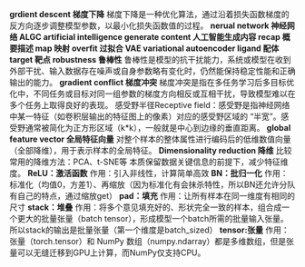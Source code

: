 **grdient descent 梯度下降**
梯度下降是一种优化算法，通过沿着损失函数梯度的反方向逐步调整模型参数，以最小化损失函数值的过程。
**nerual network 神经网络
ALGC artificial intelligence generate content 人工智能生成内容
recap 概要描述
map 映射
overfit 过拟合
VAE variational autoencoder
ligand 配体
target 靶点
robustness 鲁棒性**
鲁棒性是模型的抗干扰能力，系统或模型在收到外部干扰、输入数据存在噪声或自身参数略有变化时，仍然能保持稳定性能和正确输出的能力。
**gradient conflict 梯度冲突**
梯度冲突是指在多任务学习后多目标优化中，不同任务或目标对同一组参数的梯度方向相反或互相干扰，导致模型难以在多个任务上取得良好的表现。
感受野半径Receptive field：感受野是指神经网络中某一特征（如卷积层输出的特征图上的像素）对应的感受野区域的 “半宽”。感受野通常被简化为正方形区域（k*k），一般就是中心到边缘的垂直距离。
**global feature vector 全局特征向量**
对整个样本的整体属性进行编码后的低维数值向量（全部降维），用于表示样本的全局特征。
**Dimensionality reduction 降维**
比较常用的降维方法：PCA、t-SNE等 本质保留数据关键信息的前提下，减少特征维度。
**ReLU：激活函数**
作用：引入非线性，计算简单高效
**BN：批归一化**
作用：标准化（均值0，方差1）、再缩放（因为标准化有会抹杀特性，所以BN还允许分队有自己的特点，通过缩放get）
**pad：填充**
作用：让所有样本在同一维度有相同的尺寸
**stack：堆叠**
作用：将多个意见填充好的、形状完全一致的样本，组合成一个更大的批量张量（batch tensor），形成模型一个batch所需的批量输入张量。所以stack的输出是批量张量（第一个维度是batch_sized）
**tensor:张量**
作用：张量（torch.tensor）和 NumPy 数组（numpy.ndarray）都是多维数组，但是张量可以无缝迁移到GPU上计算，而NumPy仅支持CPU。




